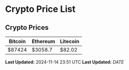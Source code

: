 # Crypto Price List

## Crypto Prices
| Bitcoin | Ethereum | Litecoin |
| ------- | -------- | -------- |
| $87424 | $3058.7 | $82.02 |
**Last Updated:** 2024-11-14 23:51 UTC
**Last Updated:** $DATE$
